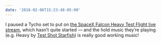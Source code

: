 ```yaml
---
date: '2018-02-06T15:23:48-05:00'
---
```

I paused a Tycho set to put on [the SpaceX Falcon Heavy Test Flight live stream](https://www.youtube.com/watch?v=wbSwFU6tY1c), which hasn’t quite started — and the hold music they’re playing (e.g. Heavy by [Test Shot Starfish](http://testshotstarfish.com)) is really good working music!
